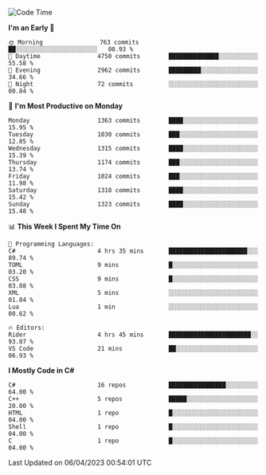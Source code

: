<!--START_SECTION:waka-->
![Code Time](http://img.shields.io/badge/Code%20Time-1%2C014%20hrs%2017%20mins-blue)

**I'm an Early 🐤** 

```text
🌞 Morning                763 commits         ██░░░░░░░░░░░░░░░░░░░░░░░   08.93 % 
🌆 Daytime                4750 commits        ██████████████░░░░░░░░░░░   55.58 % 
🌃 Evening                2962 commits        █████████░░░░░░░░░░░░░░░░   34.66 % 
🌙 Night                  72 commits          ░░░░░░░░░░░░░░░░░░░░░░░░░   00.84 % 
```
📅 **I'm Most Productive on Monday** 

```text
Monday                   1363 commits        ████░░░░░░░░░░░░░░░░░░░░░   15.95 % 
Tuesday                  1030 commits        ███░░░░░░░░░░░░░░░░░░░░░░   12.05 % 
Wednesday                1315 commits        ████░░░░░░░░░░░░░░░░░░░░░   15.39 % 
Thursday                 1174 commits        ███░░░░░░░░░░░░░░░░░░░░░░   13.74 % 
Friday                   1024 commits        ███░░░░░░░░░░░░░░░░░░░░░░   11.98 % 
Saturday                 1318 commits        ████░░░░░░░░░░░░░░░░░░░░░   15.42 % 
Sunday                   1323 commits        ████░░░░░░░░░░░░░░░░░░░░░   15.48 % 
```


📊 **This Week I Spent My Time On** 

```text
💬 Programming Languages: 
C#                       4 hrs 35 mins       ██████████████████████░░░   89.74 % 
TOML                     9 mins              █░░░░░░░░░░░░░░░░░░░░░░░░   03.20 % 
CSS                      9 mins              █░░░░░░░░░░░░░░░░░░░░░░░░   03.08 % 
XML                      5 mins              ░░░░░░░░░░░░░░░░░░░░░░░░░   01.84 % 
Lua                      1 min               ░░░░░░░░░░░░░░░░░░░░░░░░░   00.62 % 

🔥 Editors: 
Rider                    4 hrs 45 mins       ███████████████████████░░   93.07 % 
VS Code                  21 mins             ██░░░░░░░░░░░░░░░░░░░░░░░   06.93 % 
```

**I Mostly Code in C#** 

```text
C#                       16 repos            ████████████████░░░░░░░░░   64.00 % 
C++                      5 repos             █████░░░░░░░░░░░░░░░░░░░░   20.00 % 
HTML                     1 repo              █░░░░░░░░░░░░░░░░░░░░░░░░   04.00 % 
Shell                    1 repo              █░░░░░░░░░░░░░░░░░░░░░░░░   04.00 % 
C                        1 repo              █░░░░░░░░░░░░░░░░░░░░░░░░   04.00 % 
```




 Last Updated on 06/04/2023 00:54:01 UTC
<!--END_SECTION:waka-->
